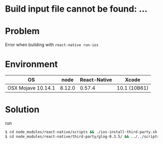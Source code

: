 # Build input file cannot be found: ... 

# Problem
Error when building with `react-native run-ios`

# Environment

| OS | node | React-Native| Xcode|
|---|---|---|---|
| OSX Mojave 10.14.1 | 8.12.0 | 0.57.4 |10.1 (10B61) |

# Solution

run
```bash
$ cd node_modules/react-native/scripts && ./ios-install-third-party.sh && cd ../../../
$ cd node_modules/react-native/third-party/glog-0.3.5/ && ../../scripts/ios-configure-glog.sh && cd ../../../../
```